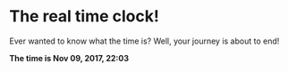 # The real time clock!

Ever wanted to know what the time is? Well, your journey is about to end!

**The time is Nov 09, 2017, 22:03**